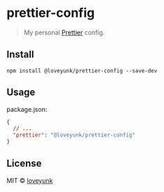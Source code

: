 # prettier-config

> My personal [Prettier](https://prettier.io) config.

## Install

```shell
npm install @loveyunk/prettier-config --save-dev
```

## Usage

package.json:

```json
{
  // ...
  "prettier": "@loveyunk/prettier-config"
}
```

## License

MIT © [loveyunk](https://github.com/loveyunk)
